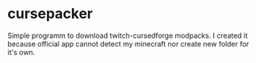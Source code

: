 # cursepacker

Simple programm to download twitch-cursedforge modpacks.
I created it because official app cannot detect my minecraft nor create new folder for it's own.